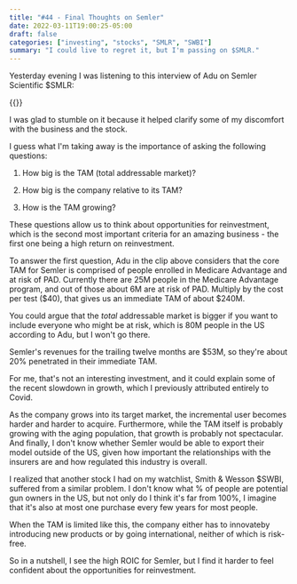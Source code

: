 ```yaml
---
title: "#44 - Final Thoughts on Semler"
date: 2022-03-11T19:00:25-05:00
draft: false
categories: ["investing", "stocks", "SMLR", "SWBI"]
summary: "I could live to regret it, but I'm passing on $SMLR."
---
```


Yesterday evening I was listening to this interview of Adu on Semler Scientific $SMLR:

{{<youtube fvka5QBFGss>}}

I was glad to stumble on it because it helped clarify some of my discomfort with the business and the stock.

I guess what I'm taking away is the importance of asking the following questions:

1. How big is the TAM (total addressable market)?

2. How big is the company relative to its TAM?

3. How is the TAM growing?

These questions allow us to think about opportunities for reinvestment, which is the second most important criteria for an amazing business - the first one being a high return on reinvestment.

To answer the first question, Adu in the clip above considers that the core TAM for Semler is comprised of people enrolled in Medicare Advantage and at risk of PAD. Currently there are 25M people in the Medicare Advantage program, and out of those about 6M are at risk of PAD. Multiply by the cost per test ($40), that gives us an immediate TAM of about $240M.

You could argue that the _total_ addressable market is bigger if you want to include everyone who might be at risk, which is 80M people in the US according to Adu, but I won't go there.

Semler's revenues for the trailing twelve months are $53M, so they're about 20% penetrated in their immediate TAM.

For me, that's not an interesting investment, and it could explain some of the recent slowdown in growth, which I previously attributed entirely to Covid.

As the company grows into its target market, the incremental user becomes harder and harder to acquire. Furthermore, while the TAM itself is probably growing with the aging population, that growth is probably not spectacular. And finally, I don't know whether Semler would be able to export their model outside of the US, given how important the relationships with the insurers are and how regulated this industry is overall.

I realized that another stock I had on my watchlist, Smith & Wesson $SWBI, suffered from a similar problem. I don't know what % of people are potential gun owners in the US, but not only do I think it's far from 100%, I imagine that it's also at most one purchase every few years for most people.

When the TAM is limited like this, the company either has to innovateby introducing new products or by going international, neither of which is risk-free.

So in a nutshell, I see the high ROIC for Semler, but I find it harder to feel confident about the opportunities for reinvestment.




